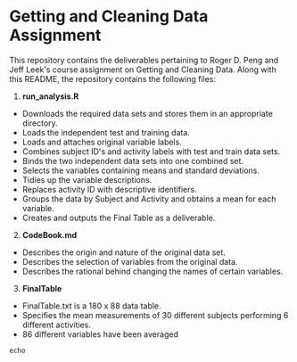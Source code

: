 # Getting and Cleaning Data Assignment

This repository contains the deliverables pertaining to Roger D. Peng and Jeff 
Leek's course assignment on Getting and Cleaning Data. Along with this README, the repository contains the following files:

1. **run_analysis.R** 
  + Downloads the required data sets and stores them in an appropriate directory.
  + Loads the independent test and training data.
  + Loads and attaches original variable labels.
  + Combines subject ID's and activity labels with test and train data sets.
  + Binds the two independent data sets into one combined set.
  + Selects the variables containing means and standard deviations.
  + Tidies up the variable descriptions.
  + Replaces activity ID with descriptive identifiers.
  + Groups the data by Subject and Activity and obtains a mean for each variable.
  + Creates and outputs the Final Table as a deliverable.
  
2. **CodeBook.md**
  + Describes the origin and nature of the original data set.
  + Describes the selection of variables from the original data.
  + Describes the rational behind changing the names of certain variables.
  
3. **FinalTable**
  + FinalTable.txt is a 180 x 88 data table.
  + Specifies the mean measurements of 30 different subjects performing 6 different activities.
  + 86 different variables have been averaged
  
```{r, echo = FALSE}
echo
```

